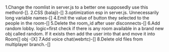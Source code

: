 1.Change the roomlist in server.js to a better one supposedly use this methord-[].
2.CSS (balaji)-[]
3.optimization esp in server.js. Unnecessarily long variable names-[]
4.Emit the value of button they selected to the people in the room-[]
5.Delete the room_id after user disconnects-[]
6.Add random lobby. logic=first check if there is any room available in a brand new obj called random. If it exists then add the user into that and move it into Room[] obj -[X]
7.Add voice chat(webrtc)-[]
8.Delete old files from multiplayer branch.-[]
